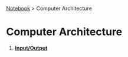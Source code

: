 <a href="./">Notebook</a> > Computer Architecture

# Computer Architecture



1. **<a href="./computer-architecture/input-output">Input/Output</a>**

